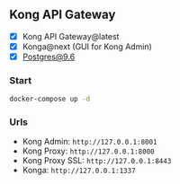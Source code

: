 ## Kong API Gateway

- [x] Kong API Gateway@latest
- [x] Konga@next (GUI for Kong Admin)
- [x] Postgres@9.6

### Start


```sh
docker-compose up -d
```



### Urls

- Kong Admin: `http://127.0.0.1:8001`
- Kong Proxy: `http://127.0.0.1:8000`
- Kong Proxy SSL: `http://127.0.0.1:8443` 
- Konga: `http://127.0.0.1:1337`

